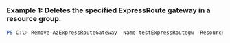 ### Example 1: Deletes the specified ExpressRoute gateway in a resource group.
```powershell
PS C:\> Remove-AzExpressRouteGateway -Name testExpressRoutegw -ResourceGroupName MyResourceGroup
```

